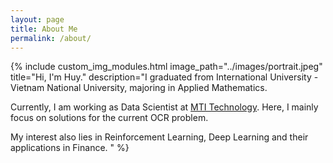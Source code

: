 ```yaml
---
layout: page
title: About Me
permalink: /about/
---
```

{% include custom_img_modules.html image_path="../images/portrait.jpeg" title="Hi, I'm Huy." description="I graduated from International University - Vietnam National University, majoring in Applied Mathematics.

Currently, I am working as Data Scientist at [MTI Technology](https://www.linkedin.com/company/mti-technologyvn/). Here, I mainly focus on solutions for the current OCR problem.

My interest also lies in Reinforcement Learning, Deep Learning and their applications in Finance.
" %}


